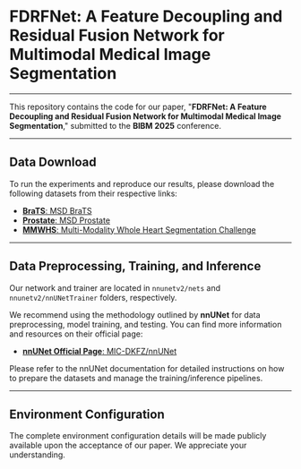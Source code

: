 # FDRFNet: A Feature Decoupling and Residual Fusion Network for Multimodal Medical Image Segmentation

---

This repository contains the code for our paper, "**FDRFNet: A Feature Decoupling and Residual Fusion Network for Multimodal Medical Image Segmentation**," submitted to the **BIBM 2025** conference.

---

## Data Download

To run the experiments and reproduce our results, please download the following datasets from their respective links:

* [**BraTS**: MSD BraTS](https://drive.google.com/drive/folders/1HqEgzS8BV2c7xYNrZdEAnrHk7osJJ--2)
* [**Prostate**: MSD Prostate](https://drive.google.com/drive/folders/1HqEgzS8BV2c7xYNrZdEAnrHk7osJJ--2)
* [**MMWHS**: Multi-Modality Whole Heart Segmentation Challenge](https://zmiclab.github.io/zxh/0/mmwhs/)

---

## Data Preprocessing, Training, and Inference

Our network and trainer are located in `nnunetv2/nets` and `nnunetv2/nnUNetTrainer` folders, respectively.

We recommend using the methodology outlined by **nnUNet** for data preprocessing, model training, and testing. You can find more information and resources on their official page:

* [**nnUNet Official Page**: MIC-DKFZ/nnUNet](https://github.com/MIC-DKFZ/nnUNet)

Please refer to the nnUNet documentation for detailed instructions on how to prepare the datasets and manage the training/inference pipelines.

---


## Environment Configuration

The complete environment configuration details will be made publicly available upon the acceptance of our paper. We appreciate your understanding.
